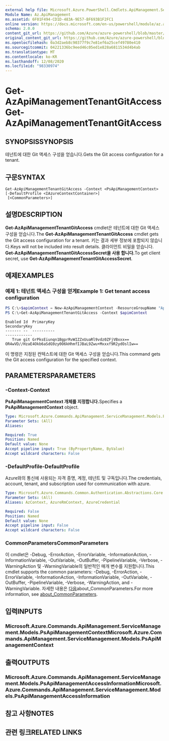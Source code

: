 ```yaml
---
external help file: Microsoft.Azure.PowerShell.Cmdlets.ApiManagement.ServiceManagement.dll-Help.xml
Module Name: Az.ApiManagement
ms.assetid: 6F01F494-CD1D-483A-9E57-BF693B1F2FC1
online version: https://docs.microsoft.com/en-us/powershell/module/az.apimanagement/get-azapimanagementtenantgitaccess
schema: 2.0.0
content_git_url: https://github.com/Azure/azure-powershell/blob/master/src/ApiManagement/ApiManagement/help/Get-AzApiManagementTenantGitAccess.md
original_content_git_url: https://github.com/Azure/azure-powershell/blob/master/src/ApiManagement/ApiManagement/help/Get-AzApiManagementTenantGitAccess.md
ms.openlocfilehash: 0a3d2aeb8c90377f9c7e81ef6a25cef49780e410
ms.sourcegitcommit: 04221336bc9eed46c05ed1e828a6811534d4b4ab
ms.translationtype: MT
ms.contentlocale: ko-KR
ms.lasthandoff: 12/08/2020
ms.locfileid: "98330974"
---
```

# <span data-ttu-id="eb99f-101">Get-AzApiManagementTenantGitAccess</span><span class="sxs-lookup"><span data-stu-id="eb99f-101">Get-AzApiManagementTenantGitAccess</span></span>

## <span data-ttu-id="eb99f-102">SYNOPSIS</span><span class="sxs-lookup"><span data-stu-id="eb99f-102">SYNOPSIS</span></span>
<span data-ttu-id="eb99f-103">테넌트에 대한 Git 액세스 구성을 얻습니다.</span><span class="sxs-lookup"><span data-stu-id="eb99f-103">Gets the Git access configuration for a tenant.</span></span>

## <span data-ttu-id="eb99f-104">구문</span><span class="sxs-lookup"><span data-stu-id="eb99f-104">SYNTAX</span></span>

```
Get-AzApiManagementTenantGitAccess -Context <PsApiManagementContext> [-DefaultProfile <IAzureContextContainer>]
 [<CommonParameters>]
```

## <span data-ttu-id="eb99f-105">설명</span><span class="sxs-lookup"><span data-stu-id="eb99f-105">DESCRIPTION</span></span>
<span data-ttu-id="eb99f-106">**Get-AzApiManagementTenantGitAccess** cmdlet은 테넌트에 대한 Git 액세스 구성을 얻습니다.</span><span class="sxs-lookup"><span data-stu-id="eb99f-106">The **Get-AzApiManagementTenantGitAccess** cmdlet gets the Git access configuration for a tenant.</span></span>
<span data-ttu-id="eb99f-107">키는 결과 세부 정보에 포함되지 않습니다.</span><span class="sxs-lookup"><span data-stu-id="eb99f-107">Keys will not be included into result details.</span></span> <span data-ttu-id="eb99f-108">클라이언트 비밀을 얻습니다. **Get-AzApiManagementTenantGitAccessSecret을 사용 합니다.**</span><span class="sxs-lookup"><span data-stu-id="eb99f-108">To get client secret, use **Get-AzApiManagementTenantGitAccessSecret**.</span></span>

## <span data-ttu-id="eb99f-109">예제</span><span class="sxs-lookup"><span data-stu-id="eb99f-109">EXAMPLES</span></span>

### <span data-ttu-id="eb99f-110">예제 1: 테넌트 액세스 구성을 얻게</span><span class="sxs-lookup"><span data-stu-id="eb99f-110">Example 1: Get tenant access configuration</span></span>
```powershell
PS C:\>$apimContext = New-AzApiManagementContext -ResourceGroupName "Api-Default-WestUS" -ServiceName "contoso"
PS C:\>Get-AzApiManagementTenantGitAccess -Context $apimContext
```

```
Enabled Id  PrimaryKey                                                                               SecondaryKey
------- --  ----------                                                                               ------------
   True git GrPksEiunqn1BgprRvWIZZxUuaRl9vdz0ZFjVBxxx==             OR4wVD//HzaE4Okb6aSdG9zy0O6kHhmfIJBaL9Zwu+Mxxxf9R2ydOslIw==
```

<span data-ttu-id="eb99f-111">이 명령은 지정된 컨텍스트에 대한 Git 액세스 구성을 얻습니다.</span><span class="sxs-lookup"><span data-stu-id="eb99f-111">This command gets the Git access configuration for the specified context.</span></span>

## <span data-ttu-id="eb99f-112">PARAMETERS</span><span class="sxs-lookup"><span data-stu-id="eb99f-112">PARAMETERS</span></span>

### <span data-ttu-id="eb99f-113">-Context</span><span class="sxs-lookup"><span data-stu-id="eb99f-113">-Context</span></span>
<span data-ttu-id="eb99f-114">**PsApiManagementContext 개체를 지정합니다.**</span><span class="sxs-lookup"><span data-stu-id="eb99f-114">Specifies a **PsApiManagementContext** object.</span></span>

```yaml
Type: Microsoft.Azure.Commands.ApiManagement.ServiceManagement.Models.PsApiManagementContext
Parameter Sets: (All)
Aliases:

Required: True
Position: Named
Default value: None
Accept pipeline input: True (ByPropertyName, ByValue)
Accept wildcard characters: False
```

### <span data-ttu-id="eb99f-115">-DefaultProfile</span><span class="sxs-lookup"><span data-stu-id="eb99f-115">-DefaultProfile</span></span>
<span data-ttu-id="eb99f-116">Azure와의 통신에 사용되는 자격 증명, 계정, 테넌트 및 구독입니다.</span><span class="sxs-lookup"><span data-stu-id="eb99f-116">The credentials, account, tenant, and subscription used for communication with azure.</span></span>

```yaml
Type: Microsoft.Azure.Commands.Common.Authentication.Abstractions.Core.IAzureContextContainer
Parameter Sets: (All)
Aliases: AzContext, AzureRmContext, AzureCredential

Required: False
Position: Named
Default value: None
Accept pipeline input: False
Accept wildcard characters: False
```

### <span data-ttu-id="eb99f-117">CommonParameters</span><span class="sxs-lookup"><span data-stu-id="eb99f-117">CommonParameters</span></span>
<span data-ttu-id="eb99f-118">이 cmdlet은 -Debug, -ErrorAction, -ErrorVariable, -InformationAction, -InformationVariable, -OutVariable, -OutBuffer, -PipelineVariable, -Verbose, -WarningAction 및 -WarningVariable의 일반적인 매개 변수를 지원합니다.</span><span class="sxs-lookup"><span data-stu-id="eb99f-118">This cmdlet supports the common parameters: -Debug, -ErrorAction, -ErrorVariable, -InformationAction, -InformationVariable, -OutVariable, -OutBuffer, -PipelineVariable, -Verbose, -WarningAction, and -WarningVariable.</span></span> <span data-ttu-id="eb99f-119">자세한 내용은 [다음](http://go.microsoft.com/fwlink/?LinkID=113216)about_CommonParameters.</span><span class="sxs-lookup"><span data-stu-id="eb99f-119">For more information, see [about_CommonParameters](http://go.microsoft.com/fwlink/?LinkID=113216).</span></span>

## <span data-ttu-id="eb99f-120">입력</span><span class="sxs-lookup"><span data-stu-id="eb99f-120">INPUTS</span></span>

### <span data-ttu-id="eb99f-121">Microsoft.Azure.Commands.ApiManagement.ServiceManagement.Models.PsApiManagementContext</span><span class="sxs-lookup"><span data-stu-id="eb99f-121">Microsoft.Azure.Commands.ApiManagement.ServiceManagement.Models.PsApiManagementContext</span></span>

## <span data-ttu-id="eb99f-122">출력</span><span class="sxs-lookup"><span data-stu-id="eb99f-122">OUTPUTS</span></span>

### <span data-ttu-id="eb99f-123">Microsoft.Azure.Commands.ApiManagement.ServiceManagement.Models.PsApiManagementAccessInformation</span><span class="sxs-lookup"><span data-stu-id="eb99f-123">Microsoft.Azure.Commands.ApiManagement.ServiceManagement.Models.PsApiManagementAccessInformation</span></span>

## <span data-ttu-id="eb99f-124">참고 사항</span><span class="sxs-lookup"><span data-stu-id="eb99f-124">NOTES</span></span>

## <span data-ttu-id="eb99f-125">관련 링크</span><span class="sxs-lookup"><span data-stu-id="eb99f-125">RELATED LINKS</span></span>
